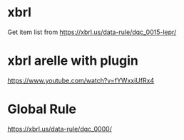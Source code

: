 # xbrl
Get item list from https://xbrl.us/data-rule/dqc_0015-lepr/
# xbrl arelle with plugin
https://www.youtube.com/watch?v=fYWxxiUfRx4
# Global Rule
https://xbrl.us/data-rule/dqc_0000/
